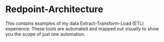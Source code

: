# Redpoint-Architecture
This contains examples of my data Extract-Transform-Load (ETL) experience. These tools are automated and mapped out visually to show you the scope of just one automation.
